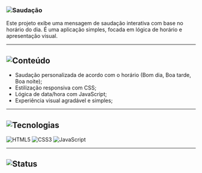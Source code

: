 ### ![Saudação](https://img.shields.io/badge/Sauda%C3%A7%C3%A3o-Mensagem%20de%20Boas%20Vindas-6A0DAD?style=for-the-badge&logo=github&logoColor=white)

Este projeto exibe uma mensagem de saudação interativa com base no horário do dia. É uma aplicação simples, focada em lógica de horário e apresentação visual.

---

## ![Conteúdo](https://img.shields.io/badge/O%20que%20tem%20aqui-Interface%20din%C3%A2mica-000000?style=for-the-badge)

- Saudação personalizada de acordo com o horário (Bom dia, Boa tarde, Boa noite);
- Estilização responsiva com CSS;
- Lógica de data/hora com JavaScript;
- Experiência visual agradável e simples;

---

## ![Tecnologias](https://img.shields.io/badge/Tecnologias%20usadas-Front%20End-6A0DAD?style=for-the-badge)

![HTML5](https://img.shields.io/badge/HTML5-000000?style=flat-square&logo=html5&logoColor=white)
![CSS3](https://img.shields.io/badge/CSS3-6A0DAD?style=flat-square&logo=css3&logoColor=white)
![JavaScript](https://img.shields.io/badge/JavaScript-000000?style=flat-square&logo=javascript&logoColor=white)



---

## ![Status](https://img.shields.io/badge/Status-Conclu%C3%ADdo-6A0DAD?style=for-the-badge)
